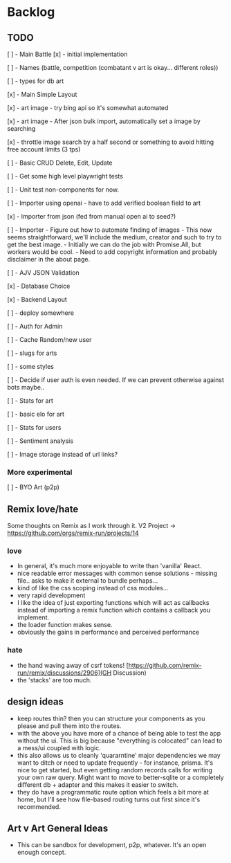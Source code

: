 # Backlog

## TODO

[ ] - Main Battle
    [x] - initial implementation

[ ] - Names (battle, competition (combatant v art is okay... different roles))

[ ] - types for db art

[x] - Main Simple Layout

[x] - art image - try bing api so it's somewhat automated

[x] - art image - After json bulk import, automatically set a image by searching

[x] - throttle image search by a half second or something to avoid hitting free account limits (3 tps)

[ ] - Basic CRUD Delete, Edit, Update

[ ] - Get some high level playwright tests

[ ] - Unit test non-components for now.

[ ] - Importer using openai
    - have to add verified boolean field to art 

[x] - Importer from json (fed from manual open ai to seed?)

[ ] - Importer - Figure out how to automate finding of images
    - This now seems straightforward, we'll include the medium, creator and such to try to get the best image.
    - Initially we can do the job with Promise.All, but workers would be cool.
    - Need to add copyright information and probably disclaimer in the about page.

[ ] - AJV JSON Validation

[x] - Database Choice

[x] - Backend Layout

[ ] - deploy somewhere

[ ] - Auth for Admin

[ ] - Cache Random/new user

[ ] - slugs for arts

[ ] - some styles

[ ] - Decide if user auth is even needed. If we can prevent otherwise against bots maybe..

[ ] - Stats for art

[ ] - basic elo for art

[ ] - Stats for users

[ ] - Sentiment analysis

[ ] - Image storage instead of url links?

### More experimental

[ ] - BYO Art (p2p)

## Remix love/hate

Some thoughts on Remix as I work through it.
V2 Project -> https://github.com/orgs/remix-run/projects/14

### love

- In general, it's much more enjoyable to write than 'vanilla' React.
- nice readable error messages with common sense solutions - missing file.. asks to make it external to bundle perhaps...
- kind of like the css scoping instead of css modules...
- very rapid development
- I like the idea of just exporting functions which will act as callbacks instead of importing a remix function which contains a callback you implement.
- the loader function makes sense.
- obviously the gains in performance and perceived performance

### hate

- the hand waving away of csrf tokens!
[https://github.com/remix-run/remix/discussions/2906](GH Discussion)
- the 'stacks' are too much.

## design ideas

- keep routes thin? then you can structure your components as you please and pull them into the routes.
- with the above you have more of a chance of being able to test the app without the ui. This is big because "everything is colocated" can lead to a mess/ui coupled with logic.
- this also allows us to cleanly 'quararntine' major dependencies we may want to ditch or need to update frequently - for instance, prisma. It's nice to get started, but even getting random records calls for writing your own raw query. Might want to move to better-sqlite or a completely different db + adapter and this makes it easier to switch.
- they do have a programmatic route option which feels a bit more at home, but I'll see how file-based routing turns out first since it's recommended.

## Art v Art General Ideas

- This can be sandbox for development, p2p, whatever. It's an open enough concept.
